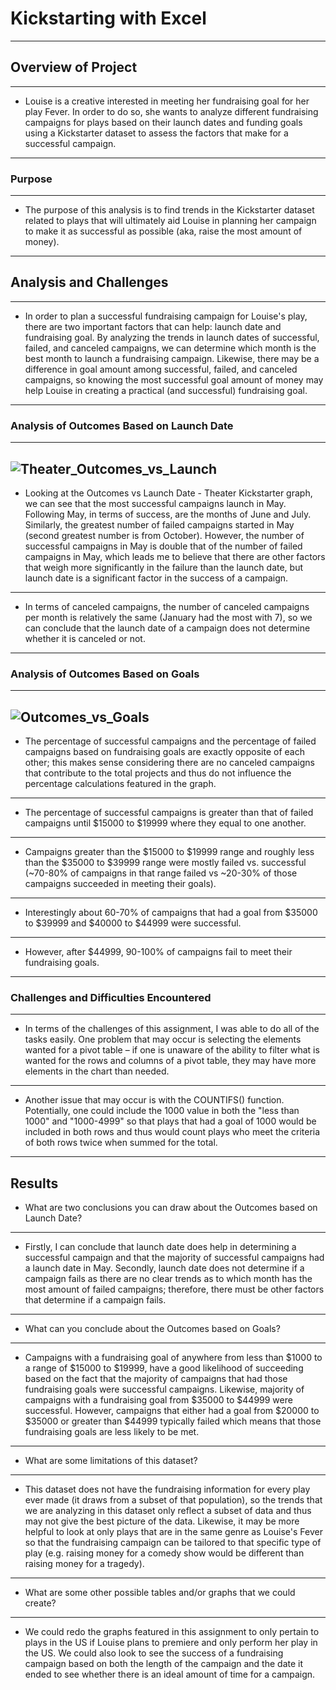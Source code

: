 # Kickstarting with Excel
---
## Overview of Project
---
- Louise is a creative interested in meeting her fundraising goal for her play Fever. In order to do so, she wants to analyze different fundraising campaigns for plays based on their launch dates and funding goals using a Kickstarter dataset to assess the factors that make for a successful campaign.
---
### Purpose
---
- The purpose of this analysis is to find trends in the Kickstarter dataset related to plays that will ultimately aid Louise in planning her campaign to make it as successful as possible (aka, raise the most amount of money).
---
## Analysis and Challenges
---
- In order to plan a successful fundraising campaign for Louise's play, there are two important factors that can help: launch date and fundraising goal. By analyzing the trends in launch dates of successful, failed, and canceled campaigns, we can determine which month is the best month to launch a fundraising campaign. Likewise, there may be a difference in goal amount among successful, failed, and canceled campaigns, so knowing the most successful goal amount of money may help Louise in creating a practical (and successful) fundraising goal.
---
### Analysis of Outcomes Based on Launch Date
---
![Theater_Outcomes_vs_Launch](path/to/Theater_Outcomes_vs_Launch.png)
---
- Looking at the Outcomes vs Launch Date - Theater Kickstarter graph, we can see that the most successful campaigns launch in May. Following May, in terms of success, are the months of June and July. Similarly, the greatest number of failed campaigns started in May (second greatest number is from October). However, the number of successful campaigns in May is double that of the number of failed campaigns in May, which leads me to believe that there are other factors that weigh more significantly in the failure than the launch date, but launch date is a significant factor in the success of a campaign.
---
- In terms of canceled campaigns, the number of canceled campaigns per month is relatively the same (January had the most with 7), so we can conclude that the launch date of a campaign does not determine whether it is canceled or not.
---
### Analysis of Outcomes Based on Goals
---
![Outcomes_vs_Goals](path/to/Outcomes_vs_Goals.png)
---
- The percentage of successful campaigns and the percentage of failed campaigns based on fundraising goals are exactly opposite of each other; this makes sense considering there are no canceled campaigns that contribute to the total projects and thus do not influence the percentage calculations featured in the graph.
---
- The percentage of successful campaigns is greater than that of failed campaigns until $15000 to $19999 where they equal to one another.
---
- Campaigns greater than the $15000 to $19999 range and roughly less than the $35000 to $39999 range were mostly failed vs. successful (~70-80% of campaigns in that range failed vs ~20-30% of those campaigns succeeded in meeting their goals).
---
- Interestingly about 60-70% of campaigns that had a goal from $35000 to $39999 and $40000 to $44999 were successful.
---
- However, after $44999, 90-100% of campaigns fail to meet their fundraising goals.
---
### Challenges and Difficulties Encountered
---
- In terms of the challenges of this assignment, I was able to do all of the tasks easily. One problem that may occur is selecting the elements wanted for a pivot table – if one is unaware of the ability to filter what is wanted for the rows and columns of a pivot table, they may have more elements in the chart than needed.
---
- Another issue that may occur is with the COUNTIFS() function. Potentially, one could include the 1000 value in both the "less than 1000" and "1000-4999" so that plays that had a goal of 1000 would be included in both rows and thus would count plays who meet the criteria of both rows twice when summed for the total.
---
## Results

- What are two conclusions you can draw about the Outcomes based on Launch Date?
---
- Firstly, I can conclude that launch date does help in determining a successful campaign and that the majority of successful campaigns had a launch date in May. Secondly, launch date does not determine if a campaign fails as there are no clear trends as to which month has the most amount of failed campaigns; therefore, there must be other factors that determine if a campaign fails.
---
- What can you conclude about the Outcomes based on Goals?
---
- Campaigns with a fundraising goal of anywhere from less than $1000 to a range of $15000 to $19999, have a good likelihood of succeeding based on the fact that the majority of campaigns that had those fundraising goals were successful campaigns. Likewise, majority of campaigns with a fundraising goal from $35000 to $44999 were successful. However, campaigns that either had a goal from $20000 to $35000 or greater than $44999 typically failed which means that those fundraising goals are less likely to be met.
---
- What are some limitations of this dataset?
---
- This dataset does not have the fundraising information for every play ever made (it draws from a subset of that population), so the trends that we are analyzing in this dataset only reflect a subset of data and thus may not give the best picture of the data. Likewise, it may be more helpful to look at only plays that are in the same genre as Louise's Fever so that the fundraising campaign can be tailored to that specific type of play (e.g. raising money for a comedy show would be different than raising money for a tragedy).
---
- What are some other possible tables and/or graphs that we could create?
---
- We could redo the graphs featured in this assignment to only pertain to plays in the US if Louise plans to premiere and only perform her play in the US. We could also look to see the success of a fundraising campaign based on both the length of the campaign and the date it ended to see whether there is an ideal amount of time for a campaign.
